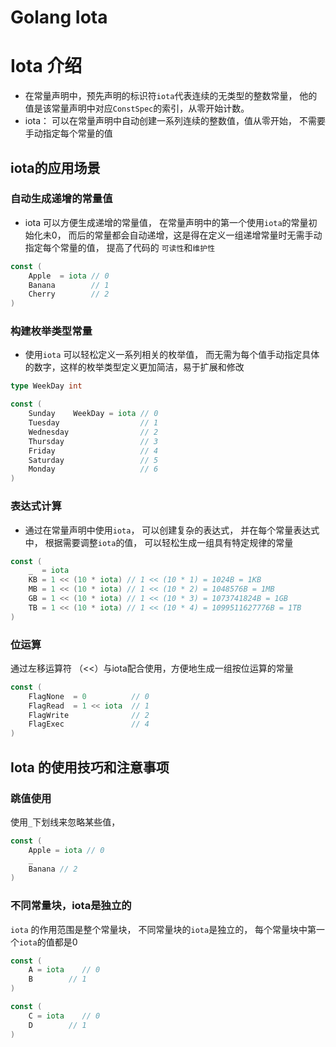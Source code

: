 # Golang Iota


# Iota 介绍
* 在常量声明中，预先声明的标识符`iota`代表连续的无类型的整数常量， 他的值是该常量声明中对应`ConstSpec`的索引，从零开始计数。
* iota： 可以在常量声明中自动创建一系列连续的整数值，值从零开始， 不需要手动指定每个常量的值

<!--more-->

## iota的应用场景

### 自动生成递增的常量值
* iota 可以方便生成递增的常量值， 在常量声明中的第一个使用`iota`的常量初始化未0， 而后的常量都会自动递增，这是得在定义一组递增常量时无需手动指定每个常量的值， 提高了代码的 `可读性`和`维护性` 

```go
const (
	Apple  = iota // 0
	Banana        // 1
	Cherry        // 2
)
```

### 构建枚举类型常量
* 使用`iota` 可以轻松定义一系列相关的枚举值， 而无需为每个值手动指定具体的数字，这样的枚举类型定义更加简洁，易于扩展和修改
```go
type WeekDay int

const (
	Sunday    WeekDay = iota // 0
	Tuesday                  // 1
	Wednesday                // 2
	Thursday                 // 3
	Friday                   // 4
	Saturday                 // 5
	Monday                   // 6
)
```

### 表达式计算
* 通过在常量声明中使用`iota`， 可以创建复杂的表达式， 并在每个常量表达式中， 根据需要调整`iota`的值， 可以轻松生成一组具有特定规律的常量
```go
const (
	_  = iota
	KB = 1 << (10 * iota) // 1 << (10 * 1) = 1024B = 1KB
	MB = 1 << (10 * iota) // 1 << (10 * 2) = 1048576B = 1MB
	GB = 1 << (10 * iota) // 1 << (10 * 3) = 1073741824B = 1GB
	TB = 1 << (10 * iota) // 1 << (10 * 4) = 1099511627776B = 1TB
)
```

### 位运算
通过左移运算符 （<<）与iota配合使用，方便地生成一组按位运算的常量
```go
const (
	FlagNone  = 0          // 0
	FlagRead  = 1 << iota  // 1
	FlagWrite              // 2
	FlagExec               // 4
)
```

## Iota 的使用技巧和注意事项

### 跳值使用
使用`_`下划线来忽略某些值，
```go
const (
	Apple = iota // 0
	_
	Banana // 2
)
```

### 不同常量块，iota是独立的
`iota` 的作用范围是整个常量块， 不同常量块的`iota`是独立的， 每个常量块中第一个`iota`的值都是0
```go
const (
	A = iota    // 0
	B        // 1
)

const (
	C = iota    // 0
	D        // 1
)
```
